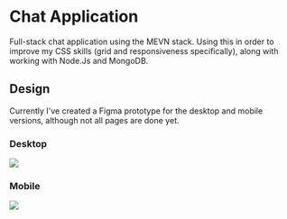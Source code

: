 <h1> Chat Application </h1>
Full-stack chat application using the MEVN stack. 
Using this in order to improve my CSS skills (grid and responsiveness specifically), along with working with Node.Js and MongoDB. 

<h2> Design </h2>
Currently I've created a Figma prototype for the desktop and mobile versions, although not all pages are done yet. 
<h3> Desktop </h3>
<img src="https://github.com/WukoSiric/chat-app/assets/72187847/83d78b39-40f7-4a60-a428-be2ef99467dc" />
<h3> Mobile </h3>
<img src="https://github.com/WukoSiric/chat-app/assets/72187847/c4a6021a-f680-457c-a135-304e5dbe81d0" />
